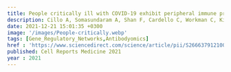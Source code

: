 ```yaml
---
title: People critically ill with COVID-19 exhibit peripheral immune profiles predictive of mortality and reflective of SARS-CoV-2 lung viral burden
description: Cillo A, Somasundaram A, Shan F, Cardello C, Workman C, Kitsios G, Ruffin A, Kunning S, Lampenfeld C, Onkar S, Grebinoski S, Deshmukh G, Methe B, Liu C, Nambulli S, Andrews L, Duprex W, Joglekar A, Benos P, Ray P, Ray A, McVerry B, Zhang Y, Lee J, <strong>Das J</strong>, Singh H, Morris A, Bruno T, Vignali D
date: 2021-12-21 15:01:35 +0300
image: '/images/People-critically.webp'
tags: [Gene_Regulatory_Networks,Antibodyomics]
href : 'https://www.sciencedirect.com/science/article/pii/S2666379121003487?via%3Dihub'
published: Cell Reports Medicine 2021
year : 2021
---
```

 
